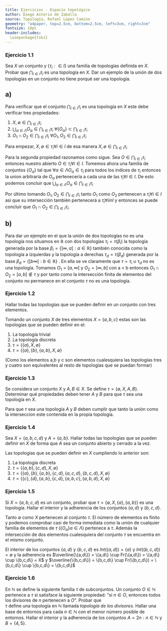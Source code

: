 ```yaml
---
title: Ejercicios - Espacio topológico
author: Diego Asterio de Zaballa
source: Topología, Rafael Lopez Camino
geometry: "a4paper, top=2.5cm, bottom=2.5cm, left=3cm, right=3cm"
fontsize: 10pt
header-includes:
  \usepackage{tikz}
---
```


### Ejercicio 1.1

Sea $X$ un conjunto y $\{ \tau_i : \in I \}$ una familia de topologías definida en $X$. Probar que $\bigcap_{ i \in I}\tau_i$ es una topología en $X$. Dar un ejemplo de la unión de dos topologías en un conjunto no tiene porqué ser una 
topología.

## a)
  
  Para verificar que el conjunto $\bigcap_{ i \in I} \tau_i$ es una topología en $X$ este debe verificar tres propiedades:
  
  1. $X,\emptyset \in \bigcap_{ i \in I} \tau_i$
  2. $\bigcup_{ \alpha \in \Lambda} O_\alpha \in \bigcap_{ i \in I} \tau_i$  $\forall \{O_\alpha\} \subset \bigcap_{ i \in I} \tau_i$
  3. $O_1 \cap O_2 \in \bigcap_{ i \in I} \tau_i$  $\forall O_1,O_2 \in \bigcap_{ i \in I} \tau_i$
  
  Para empezar, $X,\emptyset \in \tau_i \forall i \in I$ de esa manera $X,\emptyset \in \bigcap_{ i \in I} \tau_i$
  
  Para la segunda propiedad razonamos como sigue. Sea $O \in \bigcap_{ i \in I} \tau_i$ entonces nuestro abierto $O \in \tau_i \forall i \in I$.
  Tomemos ahora una familia de conjuntos $\{O_\alpha\}$ tal que $\forall \alpha \in \Lambda O_\alpha \in \tau_i$ para todos los indices de $\tau_i$
  entonces la union arbitraría de $O_\alpha$ pertenecería a cada una de las $\tau_i \forall i \in I$. De esto podemos concluir que $\bigcup_{\alpha 
  \in \Lambda} O_\alpha \in \bigcap_{ i \in I} \tau_i$
  
  Por último tomando $O_1,O_2 \in \bigcap_{ i \in I} \tau_i$ tanto $O_1$ como $O_2$ pertenecen a $\tau_i \forall i \in I$ asi que su intersección también
  pertenecerá a $\tau_i \forall i in I$ y entonces se puede concluir que $O_1 \cap O_2 \in \bigcap_{ i \in I} \tau_i$.
  
## b)
  
  Para dar un ejemplo en el que la unión de dos topologías no es una topología nos situamos en $\mathbb{R}$ con dos 
  topologías $\tau_i = \tau ( \beta_i )$ la topología generada por la base $\beta_i = \{  ]\infty,a]: a \in \mathbb{R} \}$ también conocida como la topologia a izquierdas y la topologia a derechas $\tau_d = \tau ( \beta_d )$
  generada por la base $\beta_d = \{  [ b\infty [: b \in \mathbb{R} \}$ . En ella se ve claramente que $\tau = \tau_i \cup \tau_d$
  no es una topología. Tomamos $O_1 = [a,\infty[$ y $O_2 = ]\infty,b]$ con a < b entonces $O_1 \cap O_2 = [a,b] \notin \tau$ y por tanto como la intersección finita de elementos del conjunto no permanece en el conjunto $\tau$ no es una topología.

### Ejercicio 1.2

  Hallar todas las topologías que se pueden definir en un conjunto con tres elementos.
  
  Tomando un conjunto $X$ de tres elementos $X = \{a,b,c\}$ estas son las topologías que se pueden definir en el:
  
  1. La topología trivial
  2. La topología discreta
  3. $\tau = \{\{a\},X,\emptyset\}$
  4. $\tau = \{\{a\},\{b\},\{a,b\},X,\emptyset\}$

  (Como los elementos a,b y c son elementos cualesquiera las topologías tres y cuatro son equivalentes al resto de topologías que se puedan formar)
  
  
  
### Ejercicio 1.3

  Se considera un conjunto $X$ y $A,B \in X$. Se define $\tau = \{\emptyset,X,A,B\}$. Determinar qué propiedades deben tener $A$ y $B$ para que $\tau$ sea una topología en $X$.
  
  Para que $\tau$ sea una topología $A$ y $B$ deben cumplir que tanto la unión como la interseccion este contenida en la propia topología.

### Ejercicio 1.4 

  Sea $X = \{a,b,c,d\}$ y $A = \{a,b\}$. Hallar todas las topologías que se pueden definir en $X$ de forma que $A$ sea un 
  conjunto abierto y cerrado a la vez.
  
  Las topologías que se pueden definir en $X$ cumpliendo lo anterior son:
  
  1. La topologia discreta
  2. $\tau = \{\{a,b\},\{c,d\},X,\emptyset\}$
  3. $\tau = \{\{a\},\{b\},\{a,b\},\{c,d\},\{a,c,d\},\{b,c,d\},X,\emptyset\}$
  4. $\tau = \{\{c\},\{d\},\{a,b\},\{c,d\},\{a,b,c\},\{a,b,d\},X,\emptyset\}$
  
### Ejercicio 1.5

  Si $X = \{a,b,c,d\}$ es un conjunto, probar que $\tau = \{\emptyset,X,\{a\},\{a,b\}\}$ es una topología. Hallar el interior y la adherencia de los conjuntos $\{a,d\}$ y $\{b,c,d\}$.
  
  Tanto $\emptyset$ como $X$ pertenecen al conjunto $\tau$. El número de elementos es finito y podemos comprobar casi 
  de forma inmediata como la unión de cualquier familia de elementos de $\tau$ ($\{O_\alpha\} \alpha \in \Lambda$) pertenece
  a $\tau$. Además la intersección de dos elementos cualesquiera del conjunto $\tau$ se encuentra en el mismo conjunto.
  
  El interior de los conjuntos $\{a,d\}$ y $\{b,c,d\}$ es $Int(\{a,d\}) = \{a\}$ y $Int(\{b,c,d\}) = \emptyset$ y la adherencia es $\overline{\{a,d\}} = \{a,d\} \cup Fr(\{a,d\}) = \{a,d\} \cup \{b,c,d\} = X$ y $\overline{\{b,c,d\}} = \{b,c,d\} \cup Fr(\{b,c,d\}) = \{b,c,d\} \cup \{b,c,d\} = \{b,c,d\}$
  
### Ejercicio 1.6
  
  En $\mathbb{N}$ se define la siguiente familia $\tau$ de subconjuntos. Un conjunto $O \in \mathbb{N}$ pertenece a $\tau$ 
  si satisface la siguiente propiedad: "si $n\in O$, entonces todos los divisores de $n$ pertenecen a $O$". Probar que   
  $\tau$ define una topología en $\mathbb{N}$ llamada *topología de los divisores*. Hallar una base de entornos para cada 
  $n \in \mathbb{N}$ con el menor número posible de entornos. Hallar el interior y la adherencia de los conjuntos $A = {2n 
  : n \in \mathbb{N}}$ y $B = \{4,5\}$. 
  
